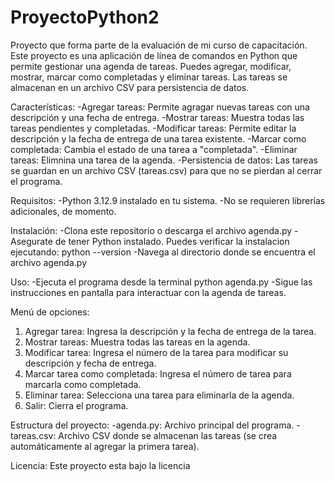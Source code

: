 # ProyectoPython2
Proyecto que forma parte de la evaluación de mi curso de capacitación.
Este proyecto es una aplicación de línea de comandos en Python que permite gestionar una agenda de tareas. Puedes agregar, modificar, mostrar, marcar como completadas y eliminar tareas. Las tareas se almacenan en un archivo CSV para persistencia de datos.

Características:
-Agregar tareas: Permite agragar nuevas tareas con una descripción y una fecha de entrega.
-Mostrar tareas: Muestra todas las tareas pendientes y completadas.
-Modificar tareas: Permite editar la descripción y la fecha de entrega de una tarea existente.
-Marcar como completada: Cambia el estado de una tarea a "completada".
-Eliminar tareas: Elimnina una tarea de la agenda.
-Persistencia de datos: Las tareas se guardan en un archivo CSV (tareas.csv) para que no se pierdan al cerrar el programa.

Requisitos:
-Python 3.12.9 instalado en tu sistema.
-No se requieren librerías adicionales, de momento.

Instalación:
-Clona este repositorio o descarga el archivo agenda.py
-Asegurate de tener Python instalado. Puedes verificar la instalacion ejecutando:
  python --version
-Navega al directorio donde se encuentra el archivo agenda.py

Uso:
-Ejecuta el programa desde la terminal
  python agenda.py
-Sigue las instrucciones en pantalla para interactuar con la agenda de tareas.

Menú de opciones:
1. Agregar tarea: Ingresa la descripción y la fecha de entrega de la tarea.
2. Mostrar tareas: Muestra todas las tareas en la agenda.
3. Modificar tarea: Ingresa el número de la tarea para modificar su descripción y fecha de entrega.
4. Marcar tarea como completada: Ingresa el número de tarea para marcarla como completada.
5. Eliminar tarea: Selecciona  una tarea para eliminarla de la agenda.
6. Salir: Cierra el programa.

Estructura del proyecto:
-agenda.py: Archivo principal del programa.
-tareas.csv: Archivo CSV donde se almacenan las tareas (se crea automáticamente al agregar la primera tarea).

Licencia:
Este proyecto esta bajo la licencia 

